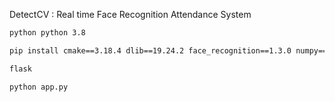 DetectCV : Real time Face Recognition Attendance System

```bash
python python 3.8

pip install cmake==3.18.4 dlib==19.24.2 face_recognition==1.3.0 numpy==1.19.5 opencv-python==4.5.4.60

flask
```

```bash
python app.py
```
